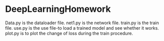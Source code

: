 # DeepLearningHomework
Data.py is the dataloader file.
net1.py is the network file.
train.py is the train file.
use.py is the use file-to load a trained model and see whether it works.
plot.py is to plot the change of loss during the train procedure.
